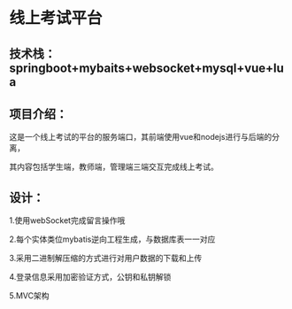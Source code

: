 # 线上考试平台

## 技术栈：springboot+mybaits+websocket+mysql+vue+lua

## 项目介绍：

​	这是一个线上考试的平台的服务端口，其前端使用vue和nodejs进行与后端的分离，

其内容包括学生端，教师端，管理端三端交互完成线上考试。

## 设计：

1.使用webSocket完成留言操作哦

2.每个实体类位mybatis逆向工程生成，与数据库表一一对应

3.采用二进制解压缩的方式进行对用户数据的下载和上传

4.登录信息采用加密验证方式，公钥和私钥解锁

5.MVC架构

